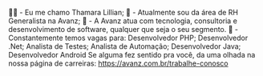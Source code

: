 👩‍💻 - Eu me chamo Thamara Lillian;
💜 - Atualmente sou da área de RH Generalista na Avanz;
🦄 - A Avanz atua com tecnologia, consultoria e desenvolvimento de software, qualquer que seja o seu segmento. 
💸 - Constantemente temos vagas para:
Desenvolvedor PHP; Desenvolvedor .Net; Analista de Testes; Analista de Automação; Desenvolvedor Java; Desenvolvedor Android 
Se alguma fez sentido pra você, da uma olhada na nossa página de carreiras: https://avanz.com.br/trabalhe-conosco

<!---
ThamaraLillian/ThamaraLillian is a ✨ special ✨ repository because its `README.md` (this file) appears on your GitHub profile.
You can click the Preview link to take a look at your changes.
--->
